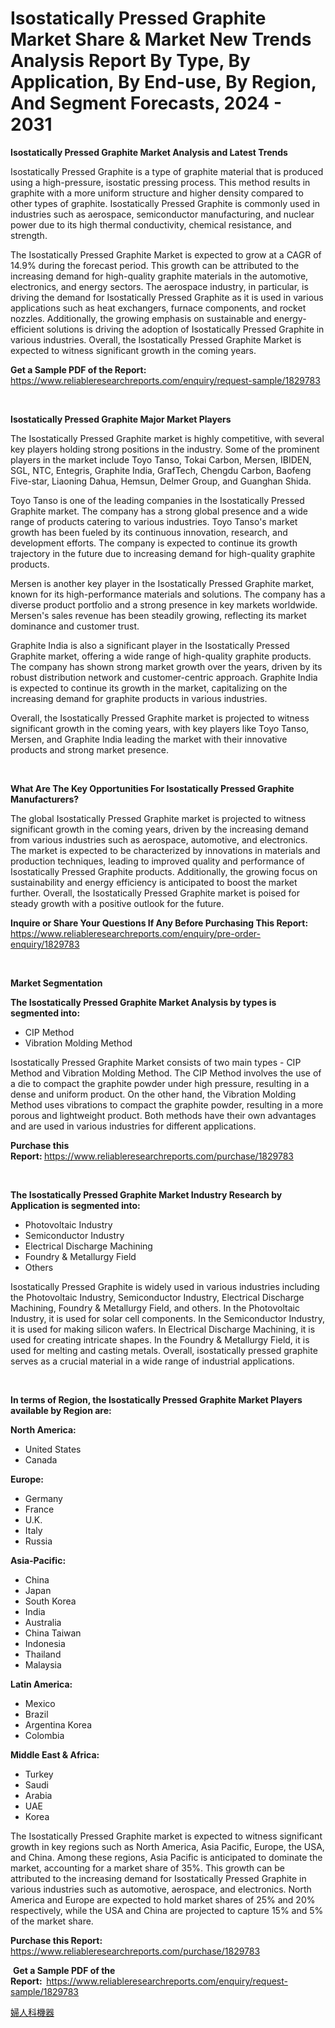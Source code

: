 <p><h1>Isostatically Pressed Graphite Market Share & Market New Trends Analysis Report By Type, By Application, By End-use, By Region, And Segment Forecasts, 2024 - 2031</h1></p><p><strong>Isostatically Pressed Graphite Market Analysis and Latest Trends</strong></p>
<p><p>Isostatically Pressed Graphite is a type of graphite material that is produced using a high-pressure, isostatic pressing process. This method results in graphite with a more uniform structure and higher density compared to other types of graphite. Isostatically Pressed Graphite is commonly used in industries such as aerospace, semiconductor manufacturing, and nuclear power due to its high thermal conductivity, chemical resistance, and strength.</p><p>The Isostatically Pressed Graphite Market is expected to grow at a CAGR of 14.9% during the forecast period. This growth can be attributed to the increasing demand for high-quality graphite materials in the automotive, electronics, and energy sectors. The aerospace industry, in particular, is driving the demand for Isostatically Pressed Graphite as it is used in various applications such as heat exchangers, furnace components, and rocket nozzles. Additionally, the growing emphasis on sustainable and energy-efficient solutions is driving the adoption of Isostatically Pressed Graphite in various industries. Overall, the Isostatically Pressed Graphite Market is expected to witness significant growth in the coming years.</p></p>
<p><strong>Get a Sample PDF of the Report:&nbsp;</strong> <a href="https://www.reliableresearchreports.com/enquiry/request-sample/1829783">https://www.reliableresearchreports.com/enquiry/request-sample/1829783</a></p>
<p>&nbsp;</p>
<p><strong>Isostatically Pressed Graphite Major Market Players</strong></p>
<p><p>The Isostatically Pressed Graphite market is highly competitive, with several key players holding strong positions in the industry. Some of the prominent players in the market include Toyo Tanso, Tokai Carbon, Mersen, IBIDEN, SGL, NTC, Entegris, Graphite India, GrafTech, Chengdu Carbon, Baofeng Five-star, Liaoning Dahua, Hemsun, Delmer Group, and Guanghan Shida.</p><p>Toyo Tanso is one of the leading companies in the Isostatically Pressed Graphite market. The company has a strong global presence and a wide range of products catering to various industries. Toyo Tanso's market growth has been fueled by its continuous innovation, research, and development efforts. The company is expected to continue its growth trajectory in the future due to increasing demand for high-quality graphite products.</p><p>Mersen is another key player in the Isostatically Pressed Graphite market, known for its high-performance materials and solutions. The company has a diverse product portfolio and a strong presence in key markets worldwide. Mersen's sales revenue has been steadily growing, reflecting its market dominance and customer trust.</p><p>Graphite India is also a significant player in the Isostatically Pressed Graphite market, offering a wide range of high-quality graphite products. The company has shown strong market growth over the years, driven by its robust distribution network and customer-centric approach. Graphite India is expected to continue its growth in the market, capitalizing on the increasing demand for graphite products in various industries.</p><p>Overall, the Isostatically Pressed Graphite market is projected to witness significant growth in the coming years, with key players like Toyo Tanso, Mersen, and Graphite India leading the market with their innovative products and strong market presence.</p></p>
<p>&nbsp;</p>
<p><strong>What Are The Key Opportunities For Isostatically Pressed Graphite Manufacturers?</strong></p>
<p><p>The global Isostatically Pressed Graphite market is projected to witness significant growth in the coming years, driven by the increasing demand from various industries such as aerospace, automotive, and electronics. The market is expected to be characterized by innovations in materials and production techniques, leading to improved quality and performance of Isostatically Pressed Graphite products. Additionally, the growing focus on sustainability and energy efficiency is anticipated to boost the market further. Overall, the Isostatically Pressed Graphite market is poised for steady growth with a positive outlook for the future.</p></p>
<p><strong>Inquire or Share Your Questions If Any Before Purchasing This Report:</strong> <a href="https://www.reliableresearchreports.com/enquiry/pre-order-enquiry/1829783">https://www.reliableresearchreports.com/enquiry/pre-order-enquiry/1829783</a></p>
<p>&nbsp;</p>
<p><strong>Market Segmentation</strong></p>
<p><strong>The Isostatically Pressed Graphite Market Analysis by types is segmented into:</strong></p>
<p><ul><li>CIP Method</li><li>Vibration Molding Method</li></ul></p>
<p><p>Isostatically Pressed Graphite Market consists of two main types - CIP Method and Vibration Molding Method. The CIP Method involves the use of a die to compact the graphite powder under high pressure, resulting in a dense and uniform product. On the other hand, the Vibration Molding Method uses vibrations to compact the graphite powder, resulting in a more porous and lightweight product. Both methods have their own advantages and are used in various industries for different applications.</p></p>
<p><strong>Purchase this Report:&nbsp;</strong><a href="https://www.reliableresearchreports.com/purchase/1829783">https://www.reliableresearchreports.com/purchase/1829783</a></p>
<p>&nbsp;</p>
<p><strong>The Isostatically Pressed Graphite Market Industry Research by Application is segmented into:</strong></p>
<p><ul><li>Photovoltaic Industry</li><li>Semiconductor Industry</li><li>Electrical Discharge Machining</li><li>Foundry & Metallurgy Field</li><li>Others</li></ul></p>
<p><p>Isostatically Pressed Graphite is widely used in various industries including the Photovoltaic Industry, Semiconductor Industry, Electrical Discharge Machining, Foundry & Metallurgy Field, and others. In the Photovoltaic Industry, it is used for solar cell components. In the Semiconductor Industry, it is used for making silicon wafers. In Electrical Discharge Machining, it is used for creating intricate shapes. In the Foundry & Metallurgy Field, it is used for melting and casting metals. Overall, isostatically pressed graphite serves as a crucial material in a wide range of industrial applications.</p></p>
<p>&nbsp;</p>
<p><strong>In terms of Region, the Isostatically Pressed Graphite Market Players available by Region are:</strong></p>
<p>
    <p> <strong> North America: </strong>
        <ul>
            <li>United States</li>
            <li>Canada</li>
        </ul>
        </p> 
    <p> <strong> Europe: </strong>
        <ul>
            <li>Germany</li>
            <li>France</li>
            <li>U.K.</li>
            <li>Italy</li>
            <li>Russia</li>
        </ul>
        </p> 
    <p> <strong> Asia-Pacific: </strong>
        <ul>
            <li>China</li>
            <li>Japan</li>
            <li>South Korea</li>
            <li>India</li>
            <li>Australia</li>
            <li>China Taiwan</li>
            <li>Indonesia</li>
            <li>Thailand</li>
            <li>Malaysia</li>
        </ul>
        </p> 
    <p> <strong> Latin America: </strong>
        <ul>
            <li>Mexico</li>
            <li>Brazil</li>
            <li>Argentina Korea</li>
            <li>Colombia</li>
        </ul>
        </p> 
    <p> <strong> Middle East & Africa: </strong>
        <ul>
            <li>Turkey</li>
            <li>Saudi</li>
            <li>Arabia</li>
            <li>UAE</li>
            <li>Korea</li>
        </ul>
    </p>
    </p>
<p><p>The Isostatically Pressed Graphite market is expected to witness significant growth in key regions such as North America, Asia Pacific, Europe, the USA, and China. Among these regions, Asia Pacific is anticipated to dominate the market, accounting for a market share of 35%. This growth can be attributed to the increasing demand for Isostatically Pressed Graphite in various industries such as automotive, aerospace, and electronics. North America and Europe are expected to hold market shares of 25% and 20% respectively, while the USA and China are projected to capture 15% and 5% of the market share.</p></p>
<p><strong>Purchase this Report: </strong><a href="https://www.reliableresearchreports.com/purchase/1829783">https://www.reliableresearchreports.com/purchase/1829783</a></p>
<p>&nbsp;<strong>Get a Sample PDF of the Report:&nbsp;&nbsp;</strong><a href="https://www.reliableresearchreports.com/enquiry/request-sample/1829783">https://www.reliableresearchreports.com/enquiry/request-sample/1829783</a></p>
<p><strong></strong></p>
<p><p><a href="https://github.com/lababdou/Market-Research-Report-List-2/blob/main/5197320194216.md">婦人科機器</a></p></p>